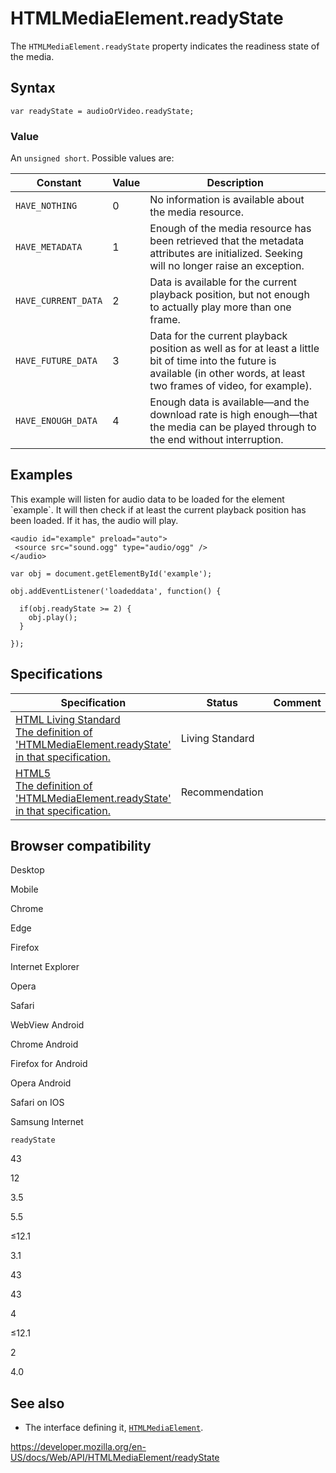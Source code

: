 HTMLMediaElement.readyState
===========================

The `HTMLMediaElement.readyState` property indicates the readiness state of the media.

Syntax
------

    var readyState = audioOrVideo.readyState;

### Value

An `unsigned short`. Possible values are:

<table><thead><tr class="header"><th>Constant</th><th>Value</th><th>Description</th></tr></thead><tbody><tr class="odd"><td><code>HAVE_NOTHING</code></td><td>0</td><td>No information is available about the media resource.</td></tr><tr class="even"><td><code>HAVE_METADATA</code></td><td>1</td><td>Enough of the media resource has been retrieved that the metadata attributes are initialized. Seeking will no longer raise an exception.</td></tr><tr class="odd"><td><code>HAVE_CURRENT_DATA</code></td><td>2</td><td>Data is available for the current playback position, but not enough to actually play more than one frame.</td></tr><tr class="even"><td><code>HAVE_FUTURE_DATA</code></td><td>3</td><td>Data for the current playback position as well as for at least a little bit of time into the future is available (in other words, at least two frames of video, for example).</td></tr><tr class="odd"><td><code>HAVE_ENOUGH_DATA</code></td><td>4</td><td>Enough data is available—and the download rate is high enough—that the media can be played through to the end without interruption.</td></tr></tbody></table>

Examples
--------

This example will listen for audio data to be loaded for the element \`example\`. It will then check if at least the current playback position has been loaded. If it has, the audio will play.

    <audio id="example" preload="auto">
     <source src="sound.ogg" type="audio/ogg" />
    </audio>

    var obj = document.getElementById('example');

    obj.addEventListener('loadeddata', function() {

      if(obj.readyState >= 2) {
        obj.play();
      }

    });

Specifications
--------------

<table><thead><tr class="header"><th>Specification</th><th>Status</th><th>Comment</th></tr></thead><tbody><tr class="odd"><td><a href="https://html.spec.whatwg.org/multipage/#dom-media-readystate">HTML Living Standard<br />
<span class="small">The definition of 'HTMLMediaElement.readyState' in that specification.</span></a></td><td><span class="spec-living">Living Standard</span></td><td></td></tr><tr class="even"><td><a href="https://www.w3.org/TR/html52/embedded-content-0.html#htmlmediaelement">HTML5<br />
<span class="small">The definition of 'HTMLMediaElement.readyState' in that specification.</span></a></td><td><span class="spec-rec">Recommendation</span></td><td></td></tr></tbody></table>

Browser compatibility
---------------------

Desktop

Mobile

Chrome

Edge

Firefox

Internet Explorer

Opera

Safari

WebView Android

Chrome Android

Firefox for Android

Opera Android

Safari on IOS

Samsung Internet

`readyState`

43

12

3.5

5.5

≤12.1

3.1

43

43

4

≤12.1

2

4.0

See also
--------

-   The interface defining it, [`HTMLMediaElement`](../htmlmediaelement).

<a href="https://developer.mozilla.org/en-US/docs/Web/API/HTMLMediaElement/readyState" class="_attribution-link">https://developer.mozilla.org/en-US/docs/Web/API/HTMLMediaElement/readyState</a>
